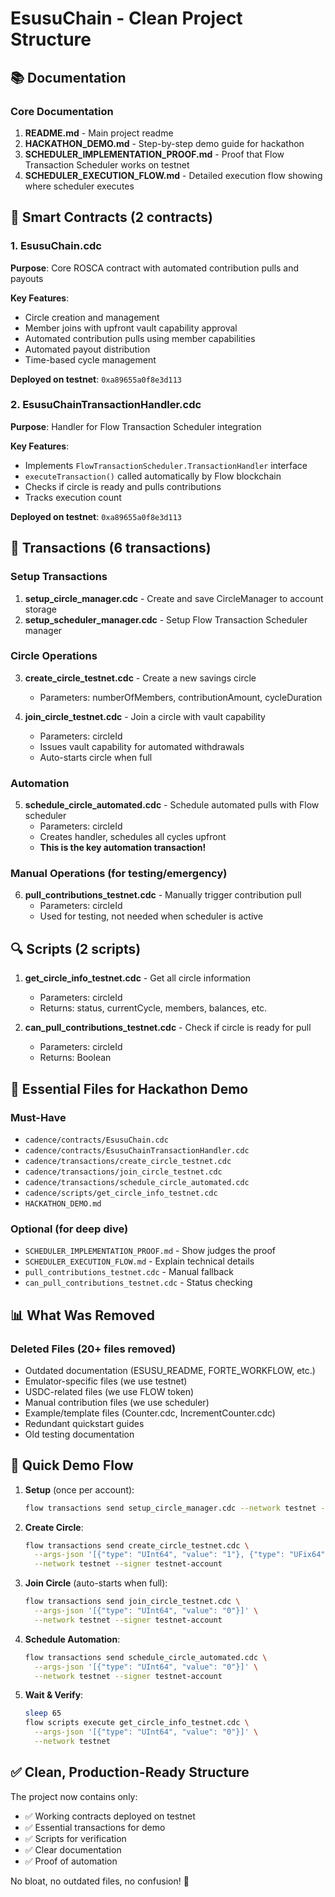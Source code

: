 # EsusuChain - Clean Project Structure

## 📚 Documentation

### Core Documentation
1. **README.md** - Main project readme
2. **HACKATHON_DEMO.md** - Step-by-step demo guide for hackathon
3. **SCHEDULER_IMPLEMENTATION_PROOF.md** - Proof that Flow Transaction Scheduler works on testnet
4. **SCHEDULER_EXECUTION_FLOW.md** - Detailed execution flow showing where scheduler executes

## 📜 Smart Contracts (2 contracts)

### 1. EsusuChain.cdc
**Purpose**: Core ROSCA contract with automated contribution pulls and payouts

**Key Features**:
- Circle creation and management
- Member joins with upfront vault capability approval
- Automated contribution pulls using member capabilities
- Automated payout distribution
- Time-based cycle management

**Deployed on testnet**: `0xa89655a0f8e3d113`

### 2. EsusuChainTransactionHandler.cdc
**Purpose**: Handler for Flow Transaction Scheduler integration

**Key Features**:
- Implements `FlowTransactionScheduler.TransactionHandler` interface
- `executeTransaction()` called automatically by Flow blockchain
- Checks if circle is ready and pulls contributions
- Tracks execution count

**Deployed on testnet**: `0xa89655a0f8e3d113`

## 🔨 Transactions (6 transactions)

### Setup Transactions
1. **setup_circle_manager.cdc** - Create and save CircleManager to account storage
2. **setup_scheduler_manager.cdc** - Setup Flow Transaction Scheduler manager

### Circle Operations
3. **create_circle_testnet.cdc** - Create a new savings circle
   - Parameters: numberOfMembers, contributionAmount, cycleDuration

4. **join_circle_testnet.cdc** - Join a circle with vault capability
   - Parameters: circleId
   - Issues vault capability for automated withdrawals
   - Auto-starts circle when full

### Automation
5. **schedule_circle_automated.cdc** - Schedule automated pulls with Flow scheduler
   - Parameters: circleId
   - Creates handler, schedules all cycles upfront
   - **This is the key automation transaction!**

### Manual Operations (for testing/emergency)
6. **pull_contributions_testnet.cdc** - Manually trigger contribution pull
   - Parameters: circleId
   - Used for testing, not needed when scheduler is active

## 🔍 Scripts (2 scripts)

1. **get_circle_info_testnet.cdc** - Get all circle information
   - Parameters: circleId
   - Returns: status, currentCycle, members, balances, etc.

2. **can_pull_contributions_testnet.cdc** - Check if circle is ready for pull
   - Parameters: circleId
   - Returns: Boolean

## 🎯 Essential Files for Hackathon Demo

### Must-Have
- `cadence/contracts/EsusuChain.cdc`
- `cadence/contracts/EsusuChainTransactionHandler.cdc`
- `cadence/transactions/create_circle_testnet.cdc`
- `cadence/transactions/join_circle_testnet.cdc`
- `cadence/transactions/schedule_circle_automated.cdc`
- `cadence/scripts/get_circle_info_testnet.cdc`
- `HACKATHON_DEMO.md`

### Optional (for deep dive)
- `SCHEDULER_IMPLEMENTATION_PROOF.md` - Show judges the proof
- `SCHEDULER_EXECUTION_FLOW.md` - Explain technical details
- `pull_contributions_testnet.cdc` - Manual fallback
- `can_pull_contributions_testnet.cdc` - Status checking

## 📊 What Was Removed

### Deleted Files (20+ files removed)
- Outdated documentation (ESUSU_README, FORTE_WORKFLOW, etc.)
- Emulator-specific files (we use testnet)
- USDC-related files (we use FLOW token)
- Manual contribution files (we use scheduler)
- Example/template files (Counter.cdc, IncrementCounter.cdc)
- Redundant quickstart guides
- Old testing documentation

## 🚀 Quick Demo Flow

1. **Setup** (once per account):
   ```bash
   flow transactions send setup_circle_manager.cdc --network testnet --signer testnet-account
   ```

2. **Create Circle**:
   ```bash
   flow transactions send create_circle_testnet.cdc \
     --args-json '[{"type": "UInt64", "value": "1"}, {"type": "UFix64", "value": "10.0"}, {"type": "UFix64", "value": "60.0"}]' \
     --network testnet --signer testnet-account
   ```

3. **Join Circle** (auto-starts when full):
   ```bash
   flow transactions send join_circle_testnet.cdc \
     --args-json '[{"type": "UInt64", "value": "0"}]' \
     --network testnet --signer testnet-account
   ```

4. **Schedule Automation**:
   ```bash
   flow transactions send schedule_circle_automated.cdc \
     --args-json '[{"type": "UInt64", "value": "0"}]' \
     --network testnet --signer testnet-account
   ```

5. **Wait & Verify**:
   ```bash
   sleep 65
   flow scripts execute get_circle_info_testnet.cdc \
     --args-json '[{"type": "UInt64", "value": "0"}]' \
     --network testnet
   ```

## ✅ Clean, Production-Ready Structure

The project now contains only:
- ✅ Working contracts deployed on testnet
- ✅ Essential transactions for demo
- ✅ Scripts for verification
- ✅ Clear documentation
- ✅ Proof of automation

No bloat, no outdated files, no confusion! 🎉
